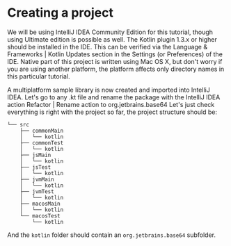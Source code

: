 # Creating a project

We will be using IntelliJ IDEA Community Edition for this tutorial, though using Ultimate edition is possible as well. The Kotlin plugin 1.3.x or higher should be installed in the IDE. This can be verified via the Language & Frameworks | Kotlin Updates section in the Settings (or Preferences) of the IDE. Native part of this project is written using Mac OS X, but don't worry if you are using another platform, the platform affects only directory names in this particular tutorial.




A multiplatform sample library is now created and imported into IntelliJ IDEA. Let's go to any .kt file and rename the package with the IntelliJ IDEA action Refactor | Rename action to org.jetbrains.base64 Let's just check everything is right with the project so far, the project structure should be:


```
└── src
    ├── commonMain
    │   └── kotlin
    ├── commonTest
    │   └── kotlin
    ├── jsMain
    │   └── kotlin
    ├── jsTest
    │   └── kotlin
    ├── jvmMain
    │   └── kotlin
    ├── jvmTest
    │   └── kotlin
    ├── macosMain
    │   └── kotlin
    └── macosTest
        └── kotlin
```


And the `kotlin` folder should contain an `org.jetbrains.base64` subfolder.
